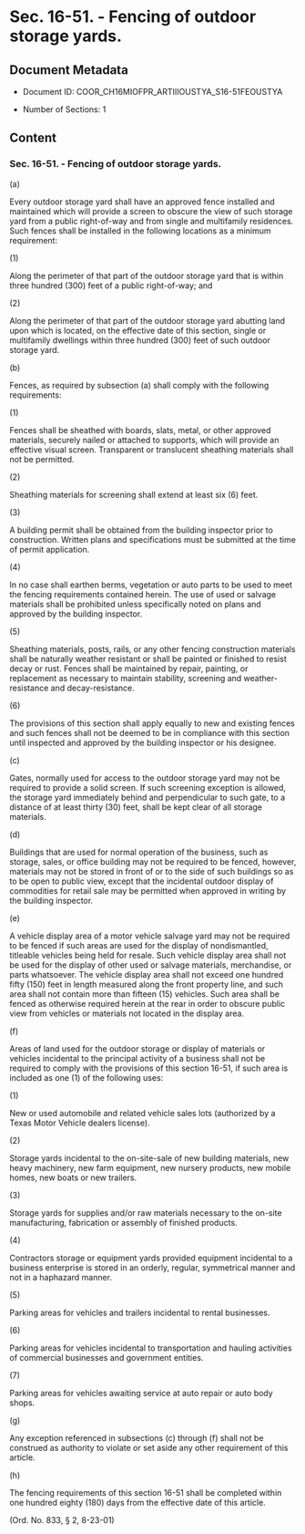 # Sec. 16-51. - Fencing of outdoor storage yards.

## Document Metadata

- Document ID: COOR_CH16MIOFPR_ARTIIIOUSTYA_S16-51FEOUSTYA

- Number of Sections: 1


## Content

### Sec. 16-51. - Fencing of outdoor storage yards.

(a)


Every outdoor storage yard shall have an approved fence installed and maintained which
will provide a screen to obscure the view of such storage yard from a public right-of-way
and from single and multifamily residences. Such fences shall be installed in the
following locations as a minimum requirement:


(1)


Along the perimeter of that part of the outdoor storage yard that is within three
hundred (300) feet of a public right-of-way; and


(2)


Along the perimeter of that part of the outdoor storage yard abutting land upon which
is located, on the effective date of this section, single or multifamily dwellings
within three hundred (300) feet of such outdoor storage yard.


(b)


Fences, as required by subsection (a) shall comply with the following requirements:


(1)


Fences shall be sheathed with boards, slats, metal, or other approved materials, securely
nailed or attached to supports, which will provide an effective visual screen. Transparent
or translucent sheathing materials shall not be permitted.


(2)


Sheathing materials for screening shall extend at least six (6) feet.


(3)


A building permit shall be obtained from the building inspector prior to construction.
Written plans and specifications must be submitted at the time of permit application.


(4)


In no case shall earthen berms, vegetation or auto parts to be used to meet the fencing
requirements contained herein. The use of used or salvage materials shall be prohibited
unless specifically noted on plans and approved by the building inspector.


(5)


Sheathing materials, posts, rails, or any other fencing construction materials shall
be naturally weather resistant or shall be painted or finished to resist decay or
rust. Fences shall be maintained by repair, painting, or replacement as necessary
to maintain stability, screening and weather-resistance and decay-resistance.


(6)


The provisions of this section shall apply equally to new and existing fences and
such fences shall not be deemed to be in compliance with this section until inspected
and approved by the building inspector or his designee.


(c)


Gates, normally used for access to the outdoor storage yard may not be required to
provide a solid screen. If such screening exception is allowed, the storage yard immediately
behind and perpendicular to such gate, to a distance of at least thirty (30) feet,
shall be kept clear of all storage materials.


(d)


Buildings that are used for normal operation of the business, such as storage, sales,
or office building may not be required to be fenced, however, materials may not be
stored in front of or to the side of such buildings so as to be open to public view,
except that the incidental outdoor display of commodities for retail sale may be permitted
when approved in writing by the building inspector.


(e)


A vehicle display area of a motor vehicle salvage yard may not be required to be fenced
if such areas are used for the display of nondismantled, titleable vehicles being
held for resale. Such vehicle display area shall not be used for the display of other
used or salvage materials, merchandise, or parts whatsoever. The vehicle display area
shall not exceed one hundred fifty (150) feet in length measured along the front property
line, and such area shall not contain more than fifteen (15) vehicles. Such area shall
be fenced as otherwise required herein at the rear in order to obscure public view
from vehicles or materials not located in the display area.


(f)


Areas of land used for the outdoor storage or display of materials or vehicles incidental
to the principal activity of a business shall not be required to comply with the provisions
of this section 16-51, if such area is included as one (1) of the following uses:


(1)


New or used automobile and related vehicle sales lots (authorized by a Texas Motor
Vehicle dealers license).


(2)


Storage yards incidental to the on-site-sale of new building materials, new heavy
machinery, new farm equipment, new nursery products, new mobile homes, new boats or
new trailers.


(3)


Storage yards for supplies and/or raw materials necessary to the on-site manufacturing,
fabrication or assembly of finished products.


(4)


Contractors storage or equipment yards provided equipment incidental to a business
enterprise is stored in an orderly, regular, symmetrical manner and not in a haphazard
manner.


(5)


Parking areas for vehicles and trailers incidental to rental businesses.


(6)


Parking areas for vehicles incidental to transportation and hauling activities of
commercial businesses and government entities.


(7)


Parking areas for vehicles awaiting service at auto repair or auto body shops.


(g)


Any exception referenced in subsections (c) through (f) shall not be construed as
authority to violate or set aside any other requirement of this article.


(h)


The fencing requirements of this section 16-51 shall be completed within one hundred eighty (180) days from the effective date of
this article.


(Ord. No. 833, § 2, 8-23-01)

